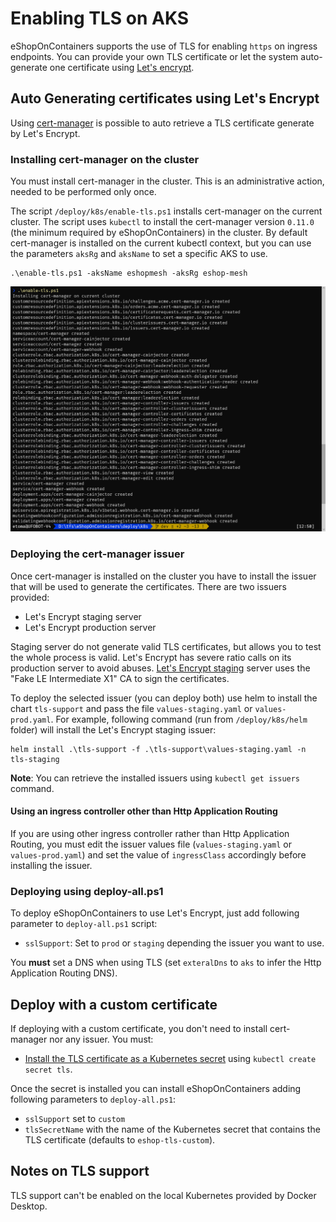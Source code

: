 # Enabling TLS on AKS

eShopOnContainers supports the use of TLS for enabling `https` on ingress endpoints. You can provide your own TLS certificate or let the system auto-generate one certificate using [Let's encrypt](https://letsencrypt.org/).

## Auto Generating certificates using Let's Encrypt

Using [cert-manager](https://cert-manager.io/docs/) is possible to auto retrieve a TLS certificate generate by Let's Encrypt.

### Installing cert-manager on the cluster

You must install cert-manager in the cluster. This is an administrative action, needed to be performed only once.

The script `/deploy/k8s/enable-tls.ps1` installs cert-manager on the current cluster. The script uses `kubectl` to install the cert-manager version `0.11.0` (the minimum required by eShopOnContainers) in the cluster. By default cert-manager is installed on the current kubectl context, but you can use the parameters `aksRg` and `aksName` to set a specific AKS to use.

```
.\enable-tls.ps1 -aksName eshopmesh -aksRg eshop-mesh
```

![Cert-Manager installed](./images/Tls/cert-manager-installed.png)

### Deploying the cert-manager issuer

Once cert-manager is installed on the cluster you have to install the issuer that will be used to generate the certificates. There are two issuers provided:

* Let's Encrypt staging server
* Let's Encrypt production server

Staging server do not generate valid TLS certificates, but allows you to test the whole process is valid. Let's Encrypt has severe ratio calls on its production server to avoid abuses. [Let's Encrypt staging](https://letsencrypt.org/docs/staging-environment/) server uses the "Fake LE Intermediate X1" CA to sign the certificates.

To deploy the selected issuer (you can deploy both) use helm to install the chart `tls-support` and pass the file `values-staging.yaml` or `values-prod.yaml`. For example, following command (run from `/deploy/k8s/helm` folder) will install the Let's Encrypt staging issuer:

```
helm install .\tls-support -f .\tls-support\values-staging.yaml -n tls-staging
```

**Note**: You can retrieve the installed issuers using `kubectl get issuers` command.

#### Using an ingress controller other than Http Application Routing

If you are using other ingress controller rather than Http Application Routing, you must edit the issuer values file (`values-staging.yaml` or `values-prod.yaml`) and set the value of `ingressClass` accordingly before installing the issuer.

### Deploying using deploy-all.ps1

To deploy eShopOnContainers to use Let's Encrypt, just add following parameter to `deploy-all.ps1` script:

* `sslSupport`: Set to `prod` or `staging` depending the issuer you want to use.

You **must** set a DNS when using TLS (set `exteralDns` to `aks` to infer the Http Application Routing DNS).

## Deploy with a custom certificate

If deploying with a custom certificate, you don't need to install cert-manager nor any issuer. You must:

* [Install the TLS certificate as a Kubernetes secret](https://docs.microsoft.com/es-es/azure/aks/ingress-own-tls#create-kubernetes-secret-for-the-tls-certificate) using `kubectl create secret tls`. 

Once the secret is installed you can install eShopOnContainers adding following parameters to `deploy-all.ps1`:

* `sslSupport` set to `custom`
* `tlsSecretName` with the name of the Kubernetes secret that contains the TLS certificate (defaults to `eshop-tls-custom`).

## Notes on TLS support

TLS support can't be enabled on the local Kubernetes provided by Docker Desktop.
